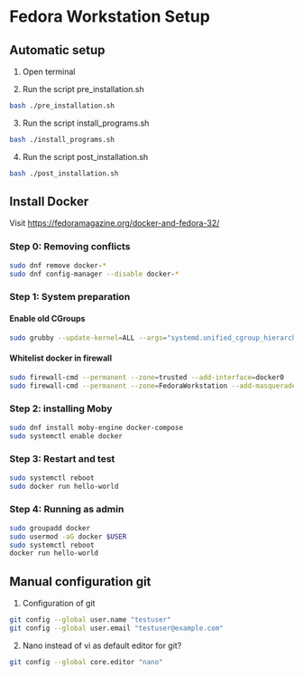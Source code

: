 # Fedora Workstation Setup

## Automatic setup
01. Open terminal

02. Run the script pre_installation.sh
```bash
bash ./pre_installation.sh
```

03. Run the script install_programs.sh
```bash
bash ./install_programs.sh
```

04. Run the script post_installation.sh
```bash
bash ./post_installation.sh
```

## Install Docker
Visit https://fedoramagazine.org/docker-and-fedora-32/<br>
### Step 0: Removing conflicts
```bash
sudo dnf remove docker-*
sudo dnf config-manager --disable docker-*
```

### Step 1: System preparation
#### Enable old CGroups
```bash
sudo grubby --update-kernel=ALL --args="systemd.unified_cgroup_hierarchy=0"
```
#### Whitelist docker in firewall
```bash
sudo firewall-cmd --permanent --zone=trusted --add-interface=docker0
sudo firewall-cmd --permanent --zone=FedoraWorkstation --add-masquerade
```

### Step 2: installing Moby
```bash
sudo dnf install moby-engine docker-compose
sudo systemctl enable docker
```

### Step 3: Restart and test
```bash
sudo systemctl reboot
sudo docker run hello-world
```

### Step 4: Running as admin
```bash
sudo groupadd docker
sudo usermod -aG docker $USER
sudo systemctl reboot
docker run hello-world
```

## Manual configuration git
01. Configuration of git
```bash
git config --global user.name "testuser"
git config --global user.email "testuser@example.com"
```
  
02. Nano instead of vi as default editor for git?
```bash
git config --global core.editor "nano"
```
